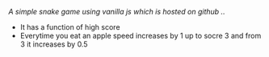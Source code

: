 <i>A simple snake game using vanilla js which is hosted on github ..</i>
<ul>
<li>It has a function of high score </li>
  <li>Everytime you eat an apple speed increases by 1 up to socre 3 and from 3 it increases by 0.5 </li>
<ul>
